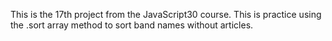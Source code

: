 This is the 17th project from the JavaScript30 course. This is practice using the .sort array method to sort band names without articles. 
